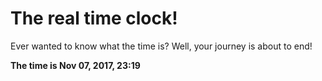 # The real time clock!

Ever wanted to know what the time is? Well, your journey is about to end!

**The time is Nov 07, 2017, 23:19**